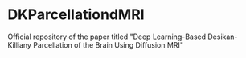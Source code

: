 # DKParcellationdMRI
Official repository of the paper titled "Deep Learning-Based Desikan-Killiany Parcellation of the Brain Using Diffusion MRI" 
